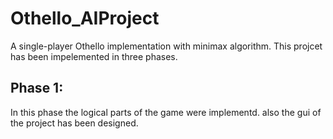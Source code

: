 # Othello_AIProject
A single-player Othello implementation with minimax algorithm.
This projcet has been impelemented in three phases.

## Phase 1:
   In this phase the logical parts of the game were implementd.
   also the gui of the project has been designed.

